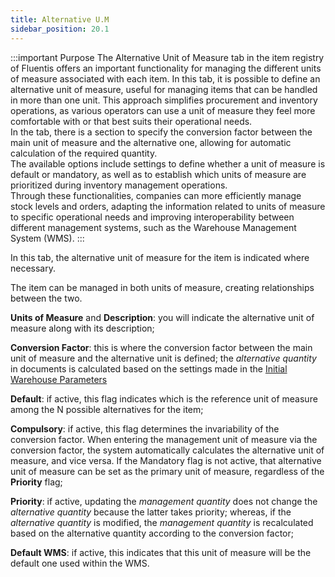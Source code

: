 ```yaml
---
title: Alternative U.M 
sidebar_position: 20.1
---
```


:::important Purpose 
The Alternative Unit of Measure tab in the item registry of Fluentis offers an important functionality for managing the different units of measure associated with each item. In this tab, it is possible to define an alternative unit of measure, useful for managing items that can be handled in more than one unit. This approach simplifies procurement and inventory operations, as various operators can use a unit of measure they feel more comfortable with or that best suits their operational needs.     
In the tab, there is a section to specify the conversion factor between the main unit of measure and the alternative one, allowing for automatic calculation of the required quantity.     
The available options include settings to define whether a unit of measure is default or mandatory, as well as to establish which units of measure are prioritized during inventory management operations.      
Through these functionalities, companies can more efficiently manage stock levels and orders, adapting the information related to units of measure to specific operational needs and improving interoperability between different management systems, such as the Warehouse Management System (WMS).
:::

In this tab, the alternative unit of measure for the item is indicated where necessary. 

The item can be managed in both units of measure, creating relationships between the two.

**Units of Measure** and **Description**: you will indicate the alternative unit of measure along with its description;

**Conversion Factor**: this is where the conversion factor between the main unit of measure and the alternative unit is defined; the *alternative quantity* in documents is calculated based on the settings made in the [Initial Warehouse Parameters](/docs/configurations/parameters/logistics/warehouse-initial-parameters/warehouse-parameters)

**Default**: if active, this flag indicates which is the reference unit of measure among the N possible alternatives for the item;

**Compulsory**: if active, this flag determines the invariability of the conversion factor. When entering the management unit of measure via the conversion factor, the system automatically calculates the alternative unit of measure, and vice versa. If the Mandatory flag is not active, that alternative unit of measure can be set as the primary unit of measure, regardless of the **Priority** flag;     

**Priority**: if active, updating the *management quantity* does not change the *alternative quantity* because the latter takes priority; whereas, if the *alternative quantity* is modified, the *management quantity* is recalculated based on the alternative quantity according to the conversion factor;       

**Default WMS**: if active, this indicates that this unit of measure will be the default one used within the WMS.